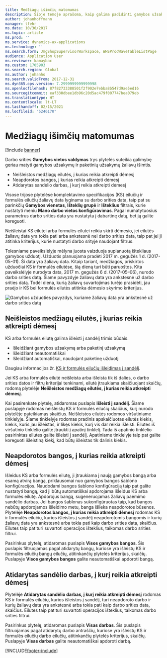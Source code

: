 ```yaml
---
title: Medžiagų išimčių matomumas
description: Šioje temoje aprašoma, kaip galima padidinti gamybos užsakymų ir paketinių užsakymų žaliavų išimčių matomumą.
author: johanhoffmann
manager: tfehr
ms.date: 10/30/2017
ms.topic: article
ms.prod: ''
ms.service: dynamics-ax-applications
ms.technology: ''
ms.search.form: JmgShopSupervisorWorkspace, WHSProdWaveTableListPage
audience: Application User
ms.reviewer: kamaybac
ms.custom: 1705903
ms.search.region: Global
ms.author: johanho
ms.search.validFrom: 2017-12-31
ms.dyn365.ops.version: 7.2999999999999998
ms.openlocfilehash: 87f82733388501f2f902e7ebba8b547d9ae5ed16
ms.sourcegitcommit: eaf330dbee1db96c20d5ac479f007747bea079eb
ms.translationtype: HT
ms.contentlocale: lt-LT
ms.lasthandoff: 02/15/2021
ms.locfileid: "5246170"
---
```

# <a name="visibility-into-material-exceptions"></a>Medžiagų išimčių matomumas

[!include [banner](../includes/banner.md)]

Darbo srities **Gamybos vietos valdymas** trys plytelės suteikia galimybę geriau matyti gamybos užsakymų ir paketinių užsakymų žaliavų išimtis.

- Neišleistos medžiagų eilutės, į kurias reikia atkreipti dėmesį
- Neapdorotos bangos, į kurias reikia atkreipti dėmesį
- Atidarytas sandėlio darbas, į kurį reikia atkreipti dėmesį

Visose trijose plytelėse komplektavimo specifikacijos (KS) eilučių ir formulės eilučių žaliavų data lyginama su darbo srities data, taip pat su parinkčių **Gamybos vienetas**, **Išteklių grupė** ir **Išteklius** filtrais, kurie nustatyti meniu **Mano darbo vietos konfigūravimas**. Pagal numatytuosius parametrus darbo srities data yra nustatyta į dabartinę datą, bet ją galite koreguoti.

Neišleistai KS eilutei arba formulės eilutei reikia skirti dėmesio, jei eilutės žaliavų data yra tokia pati arba ankstesnė nei darbo srities data, taip pat jei ji atitinka kriterijus, kurie nustatyti darbo srityje naudojant filtrus.

Tolesniame paveikslėlyje mėlyna juosta vaizduoja suplanuotą ištekliaus gamybos užduotį. Užduotis planuojama pradėti 2017 m. gegužės 1 d. (2017-05-01). Ši data yra žaliavų data. Kitaip tariant, medžiagos, priskirtos užduočiai KS ir formulės eilutėse, šią dieną turi būti paruoštos. Kita paveikslėlyje nurodyta data, 2017 m. gegužės 6 d. (2017-05–06), nurodo darbo srities datą. Šiame pavyzdyje žaliavų data yra ankstesnė už darbo srities datą. Todėl diena, kurią žaliavų suvartojimas turėjo prasidėti, jau praėjo ir KS bei formulės eilutės atitinka dėmesio skyrimo kriterijus.

![Gamybos užduoties pavyzdys, kuriame žaliavų data yra ankstesnė už darbo srities datą](./media/improved-visibility.png)

## <a name="unreleased-material-lines-needing-attention"></a>Neišleistos medžiagų eilutės, į kurias reikia atkreipti dėmesį

KS arba formulės eilutę galima išleisti į sandėlį trimis būdais.

- Išleidžiant gamybos užsakymą arba paketinį užsakymą
- Išleidžiant neautomatiškai
- Išleidžiant automatiškai, naudojant paketinę užduotį

Daugiau informacijos žr. [KS ir formulės eilučių išleidimas į sandėlį](releasing-bom-and-formula-lines-to-warehouse.md). 

Jei KS arba formulės eilutė neišleista arba išleista tik iš dalies, o darbo srities datos ir filtrų kriterijai tenkinami, eilutė įtraukiama skaičiuojant skaičių, rodomą plytelėje **Neišleistos medžiagų eilutės, į kurias reikia atkreipti dėmesį**.

Kai pasirenkate plytelę, atidaromas puslapis **Išleisti į sandėlį**. Šiame puslapyje rodomas neišleistų KS ir formulės eilučių skaičius, kurį nurodo plytelėje pateikiamas skaičius. Neišleistos eilutės rodomos viršutiniame tinklelyje. Šiame tinklelyje rodomas pradinis apskaičiuotas eilutės kiekis, kiekis, kuris jau išleistas, ir likęs kiekis, kurį vis dar reikia išleisti. Eilutes iš viršutinio tinklelio galite įtraukti į apatinį tinklelį. Tada iš apatinio tinklelio pasirinktas eilutes galite išleisti į sandėlį. Apatiniame tinklelyje taip pat galite koreguoti išleistiną kiekį, kad būtų išleistas tik dalinis kiekis.

## <a name="unprocessed-waves-needing-attention"></a>Neapdorotos bangos, į kurias reikia atkreipti dėmesį

Išleidus KS arba formulės eilutę, ji įtraukiama į naują gamybos bangą arba esamą atvirą bangą, priklausomai nuo gamybos bangos šablono konfigūracijos. Naudodami bangos šablono konfigūraciją taip pat galite nustatyti bangą, kad ji būtų automatiškai apdorojama išleidus KS arba formulės eilutę. Apdorojus bangą, sugeneruojamas žaliavų paėmimo sandėlio darbas. Jei bangos šablonas sukonfigūruotas taip, kad bangos nebūtų apdorojamos išleidimo metu, banga išlieka neapdorotos būsenos. Plytelėje **Neapdorotos bangos, į kurias reikia atkreipti dėmesį** rodomas KS ir formulės eilučių, kurios išleistos į sandėlį neapdorotomis bangomis ir kurių žaliavų data yra ankstesnė arba tokia pati kaip darbo srities data, skaičius. Eilutes taip pat turi suvartoti operacijos išteklius, taikomas darbo srities filtrui.

Pasirinkus plytelę, atidaromas puslapis **Visos gamybos bangos**. Šis puslapis filtruojamas pagal atidarytų bangų, kuriose yra išleistų KS ir formulės eilučių bangų eilučių, atitinkančių plytelės kriterijus, skaičių. Puslapyje **Visos gamybos bangos** galite neautomatiškai apdoroti bangą.

## <a name="open-warehouse-work-needing-attention"></a>Atidarytas sandėlio darbas, į kurį reikia atkreipti dėmesį

Plytelėje **Atidarytas sandėlio darbas, į kurį reikia atkreipti dėmesį** rodomas KS ir formulės eilučių, kurios išleistos į sandėlį, turi neapdoroto darbo ir kurių žaliavų data yra ankstesnė arba tokia pati kaip darbo srities data, skaičius. Eilutes taip pat turi suvartoti operacijos išteklius, taikomas darbo srities filtrui.

Pasirinkus plytelę, atidaromas puslapis **Visas darbas**. Šis puslapis filtruojamas pagal atidarytų darbo antraščių, kuriose yra išleistų KS ir formulės eilučių darbo eilučių, atitinkančių plytelės kriterijus, skaičių. Puslapyje **Visas darbas** galite neautomatiškai apdoroti darbą.


[!INCLUDE[footer-include](../../includes/footer-banner.md)]